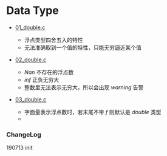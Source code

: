 # Data Type





- [01_double.c](01_double.c) 
  - 浮点类型四舍五入的特性
  - 无法准确取到一个值的特性，只能无穷逼近某个值
- [02_double.c](02_double.c)
  - *Nan* 不存在的浮点数
  - *inf* 正负无穷大
  - 整数里无法表示无穷大，所以会出现 *warning* 告警

- [03_double.c](03_double.c)
  - 字面量表示浮点数时，若末尾不带 *f* 则默认是 *double* 类型
  -  

### ChangeLog

190713 init